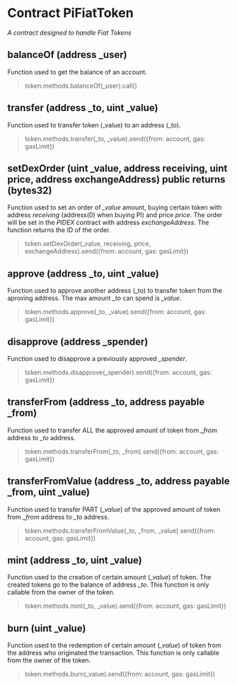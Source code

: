 # Contract PiFiatToken

*A contract designed to handle Fiat Tokens*

## balanceOf (address _user)

Function used to get the balance of an account.

> token.methods.balanceOf(_user).call()

## transfer (address _to, uint _value)

Function used to transfer token (_value) to an address (_to). 

> token.methods.transfer(_to, _value).send({from: account, gas: gasLimit})

## setDexOrder (uint _value, address receiving, uint price, address exchangeAddress) public returns (bytes32)

Function used to set an order of *_value* amount, buying certain token with address *receiving* (address(0) when buying PI) and price *price*. The order will be set in the *PIDEX* contract with address *exchangeAddress*. The function returns the ID of the order.

> token.setDexOrder(_value, receiving, price, exchangeAddress).send({from: account, gas: gasLimit})

## approve (address _to, uint _value)

Function used to approve another address (_to) to transfer token from the aproving address. The max amount *_to* can spend is *_value*. 

> token.methods.approve(_to, _value).send({from: account, gas: gasLimit})

## disapprove (address _spender) 

Function used to disapprove a previously approved *_spender*.

> token.methods.disapprove(_spender).send({from: account, gas: gasLimit})

## transferFrom (address _to, address payable _from)

Function used to transfer ALL the approved amount of token from *_from* address to *_to* address.

> token.methods.transferFrom(_to, _from).send({from: account, gas: gasLimit})

## transferFromValue (address _to, address payable _from, uint _value)

Function used to transfer PART (*_value*) of the approved amount of token from *_from* address to *_to* address.

> token.methods.transferFromValue(_to, _from, _value).send({from: account, gas: gasLimit})

## mint (address _to, uint _value)

Function used to the creation of certain amount (*_value*) of token. The created tokens go to the balance of address *_to*. This function is only callable from the owner of the token.

> token.methods.mint(_to, _value).send({from: account, gas: gasLimit})

## burn (uint _value) 

Function used to the redemption of certain amount (*_value*) of token from the address who originated the transaction. This function is only callable from the owner of the token.

> token.methods.burn(_value).send({from: account, gas: gasLimit})